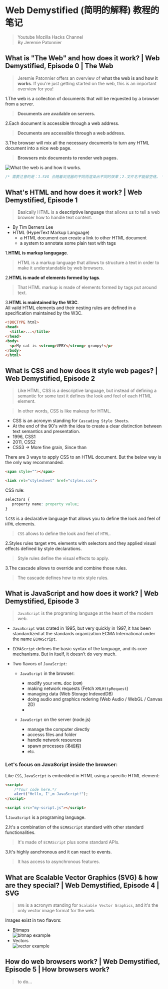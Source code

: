 # Web Demystified (简明的解释) 教程的笔记  
> Youtube Mozilla Hacks Channel    
> By Jeremie Patonnier  

## What is "The Web" and how does it work? | Web Demystified, Episode 0 | The Web
> Jeremie Patonnier offers an overview of **what the web is and how it works**. If you're just getting started on the web, this is an important overview for you!  

1.The web is a collection of documents that will be requested by a browser from a server.  
> **Documents are available on servers.**  

2.Each document is accessible through a web address.  
> **Documents are accessible through a web address.**  

3.The browser will mix all the necessary documents to turn any HTML document into a nice web page.  
> **Browsers mix documents to render web pages.**  

![What the web is and how it works.](images/what-the-web-is-and-how-it-works.png)  

```c
/* 需要注意的是：1.SVG 会随着浏览器的不同而渲染出不同的效果；2.文件名不能留空格。 */
```

## What's HTML and how does it work? | Web Demystified, Episode 1  

> Basically HTML is a **descriptive language** that allows us to tell a web browser how to handle text content.  

* By Tim Berners Lee  
* HTML (HyperText Markup Language)
  * a HTML document can create a link to other HTML document  
  * a system to annotate some plain text with tags

1.**HTML is markup langugage**.  
> HTML is a markup language that allows to structure a text in order to make it understandable by web browsers.   

2.**HTML is made of elements formed by tags**.  
> That HTML markup is made of elements formed by tags put around text.  

3.**HTML is maintained by the W3C**.  
All vaild HTML elements and their nesting rules are defined in a specification maintained by the W3C.  

```html
<!DOCTYPE html>
<head>
  <title>...</title>    
</head>
<body>
  <p>My cat is <strong>VERY</strong> grumpy!</p>
</body>
</html>
```

## What is CSS and how does it style web pages? | Web Demystified, Episode 2  
> Like HTML, CSS is a descriptive language, but instead of defining a semantic for some text it defines the look and feel of each HTML element.  

> In other words, CSS is like makeup for HTML.  

* CSS is an acronym standing for `Cascading Style Sheets`.  
* At the end of the 90's with the idea to create a clear distinction between text semantics and presentation.
 * 1996, CSS1
 * 2011, CSS2  
 * CSS3 -> More fine grain, Since than  

 There are 3 ways to apply CSS to an HTML document. But the below way is the only way recommanded.  

```html
<span style=""></span>
```

 ```html
 <link rel="stylesheet" href="styles.css">
 ```  

 CSS rule:  
 ```css
 selectors {
    property name: property value;
 }
 ```

1.`CSS` is a declarative language that allows you to define the look and feel of `HTML` elements.  
> `CSS` allows to define the look and feel of `HTML`.  

2.Styles rules target `HTML` elements with selectors and they applied visual effects defined by style declarations.  
> Style rules define the visual effects to apply.  

3.The cascade allows to override and combine those rules.  
> The cascade defines how to mix style rules.  


## What is JavaScript and how does it work? | Web Demystified, Episode 3  
> `JavaScript` is the programing language at the heart of the modern web.  

* `JavaScript` was crated in 1995, but very quickly in 1997, it has been standardized at the standards organization ECMA International under the name `ECMAScript`.  
* `ECMAScript` defines the basic syntax of the language, and its core mechanisms. But in itself, it doesn't do very much.  

* Two flavors of `JavaScript`:  
    * `JavaScript` in the browser:  
        * modify your `HTML` doc (`DOM`)  
        * making network requests (Fetch `XMLHttpRequest`)  
        * managing data (Web Storage IndexedDB)  
        * doing audio and graphics redering (Web Audio / WebGL / Canvas 2D)  
        *  

    * `JavaScript` on the server (node.js)  
        * manage the computer directly  
        * accesss files and folder  
        * handle network resources  
        * spawn processes (多线程)
        * etc.

### Let's focus on JavaScript inside the browser:  

Like `CSS`, `JavaScript` is embedded in HTML using a specific HTML element:  

```html
<script>
    /*Your code here.*/
    alert("Hello, I',m JavaScript!");
</script>
```

```html
<script src="my-script.js"></script>
```

1.`JavaScript` is a programing language.  

2.It's a combination of the `ECMAScript` standard with other standard functionalities.  
> It's made of `ECMAScript` plus some standard APIs.  

3.It's highly asnchronous and it can react to events.  
> It has access to asynchronous features.  


## What are Scalable Vector Graphics (SVG) & how are they special? | Web Demystified, Episode 4  | SVG
> `SVG` is a acronym standing for `Scalable Vector Graphics`, and it's the only vector image format for the web.  

Images exist in two flavors:  
* Bitmaps  
![bitmap example](images/bitmap.png)
* Vectors  
![vector example](images/bitmap.png)


## How do web browsers work? | Web Demystified, Episode 5  | How browsers work?
> to do...
